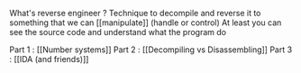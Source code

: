 What's reverse engineer ?
Technique to decompile and reverse it to something that we can [[manipulate]] (handle or control)
At least you can see the source code and understand what the program do


Part 1 : [[Number systems]]
Part 2 : [[Decompiling vs Disassembling]]
Part 3 : [[IDA (and friends)]]
